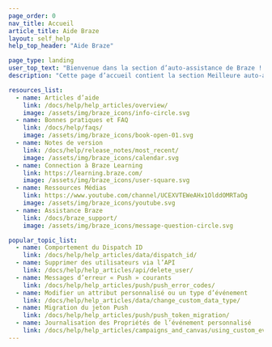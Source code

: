 ```yaml
---
page_order: 0
nav_title: Accueil
article_title: Aide Braze
layout: self_help
help_top_header: "Aide Braze"

page_type: landing
user_top_text: "Bienvenue dans la section d’auto-assistance de Braze ! Vous trouverez ici divers articles d’aide qui peuvent vous aider à résoudre les problèmes que vous pourriez rencontrer. Vous pourrez également en apprendre davantage sur les meilleures pratiques pour contacter et communiquer avec vos utilisateurs."
description: "Cette page d’accueil contient la section Meilleure auto-assistance. Vous trouverez ici un grand nombre d’articles d’aide, de bonnes pratiques et de FAQ, de notes de version, de ressources médiatiques, etc."

resources_list:
  - name: Articles d’aide
    link: /docs/help/help_articles/overview/
    image: /assets/img/braze_icons/info-circle.svg
  - name: Bonnes pratiques et FAQ
    link: /docs/help/faqs/
    image: /assets/img/braze_icons/book-open-01.svg
  - name: Notes de version
    link: /docs/help/release_notes/most_recent/
    image: /assets/img/braze_icons/calendar.svg
  - name: Connection à Braze Learning
    link: https://learning.braze.com/
    image: /assets/img/braze_icons/user-square.svg
  - name: Ressources Médias
    link: https://www.youtube.com/channel/UCEXVTEWeAHx1OlddOMRTaOg
    image: /assets/img/braze_icons/youtube.svg
  - name: Assistance Braze
    link: /docs/braze_support/
    image: /assets/img/braze_icons/message-question-circle.svg

popular_topic_list:
  - name: Comportement du Dispatch ID
    link: /docs/help/help_articles/data/dispatch_id/
  - name: Supprimer des utilisateurs via l’API
    link: /docs/help/help_articles/api/delete_user/
  - name: Messages d’erreur « Push » courants
    link: /docs/help/help_articles/push/push_error_codes/
  - name: Modifier un attribut personnalisé ou un type d’événement
    link: /docs/help/help_articles/data/change_custom_data_type/
  - name: Migration du jeton Push
    link: /docs/help/help_articles/push/push_token_migration/
  - name: Journalisation des Propriétés de l’événement personnalisé
    link: /docs/help/help_articles/campaigns_and_canvas/using_custom_event_properties/
---
```



